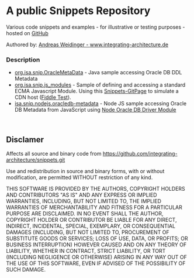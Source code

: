 # A public Snippets Repository 
Various code snippets and examples - for illustrative or testing purposes - hosted on <a href="https://github.com/integrating-architecture">GitHub</a>

Authored by: <a href="https://integrating-architecture.de/">Andreas Weidinger - www.integrating-architecture.de</a> 
<br />
### Description
* <a href="https://github.com/integrating-architecture/snippets/tree/master/org.isa.snip.OracleMetaData">org.isa.snip.OracleMetaData</a> - Java sample accessing Oracle DB DDL Metadata
* <a href="https://github.com/integrating-architecture/snippets/tree/master/org.isa.snip.js_modules">org.isa.snip.js_modules</a> - Sample of defining and accessing a standard ECMA Javascript Module. Using this <a href="https://integrating-architecture.github.io/snippets/">Snippets-GitPage</a> to simulate a CDN host (<a href="https://jsfiddle.net/integrating_architecture/q1a9y8m4/7/">Fiddle Test</a>).
* <a href="https://github.com/integrating-architecture/snippets/tree/master/org.isa.snip.nodejs.oracledb-metadata">isa.snip.nodejs.oracledb-metadata</a> - Node JS sample accessing Oracle DB Metadata from JavaScript using <a href="https://github.com/oracle/node-oracledb">Node Oracle DB Driver Module</a>

<br />

## Disclamer  
Affects all source and binary code from
    https://github.com/integrating-architecture/snippets.git  
	
Use and redistribution in source and binary forms,
with or without modification, are permitted WITHOUT restriction of any kind.  

THIS SOFTWARE IS PROVIDED BY THE AUTHORS, COPYRIGHT HOLDERS AND CONTRIBUTORS "AS IS"
AND ANY EXPRESS OR IMPLIED WARRANTIES, INCLUDING, BUT NOT LIMITED TO, 
THE IMPLIED WARRANTIES OF MERCHANTABILITY AND FITNESS FOR A PARTICULAR 
PURPOSE ARE DISCLAIMED. IN NO EVENT SHALL THE AUTHOR, COPYRIGHT HOLDER OR CONTRIBUTOR
BE LIABLE FOR ANY DIRECT, INDIRECT, INCIDENTAL, SPECIAL, EXEMPLARY, OR CONSEQUENTIAL 
DAMAGES (INCLUDING, BUT NOT LIMITED TO, PROCUREMENT OF SUBSTITUTE GOODS OR 
SERVICES; LOSS OF USE, DATA, OR PROFITS; OR BUSINESS INTERRUPTION) HOWEVER 
CAUSED AND ON ANY THEORY OF LIABILITY, WHETHER IN CONTRACT, STRICT LIABILITY, 
OR TORT (INCLUDING NEGLIGENCE OR OTHERWISE) ARISING IN ANY WAY OUT OF THE USE 
OF THIS SOFTWARE, EVEN IF ADVISED OF THE POSSIBILITY OF SUCH DAMAGE.
